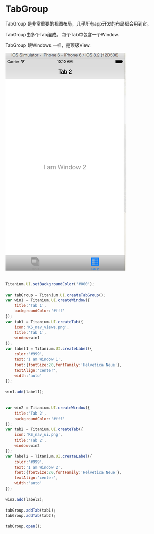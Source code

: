 # TabGroup

TabGroup 是非常重要的视图布局，几乎所有app开发的布局都会用到它。

TabGroup由多个Tab组成。 每个Tab中包含一个Window.

TabGroup 跟Windows 一样，是顶级View.

![tab group](/images/ui_tab_group.png)

```js

Titanium.UI.setBackgroundColor('#000');

var tabGroup = Titanium.UI.createTabGroup();
var win1 = Titanium.UI.createWindow({
    title:'Tab 1',
    backgroundColor:'#fff'
});
var tab1 = Titanium.UI.createTab({
    icon:'KS_nav_views.png',
    title:'Tab 1',
    window:win1
});
var label1 = Titanium.UI.createLabel({
	color:'#999',
	text:'I am Window 1',
	font:{fontSize:20,fontFamily:'Helvetica Neue'},
	textAlign:'center',
	width:'auto'
});

win1.add(label1);


var win2 = Titanium.UI.createWindow({
    title:'Tab 2',
    backgroundColor:'#fff'
});
var tab2 = Titanium.UI.createTab({
    icon:'KS_nav_ui.png',
    title:'Tab 2',
    window:win2
});
var label2 = Titanium.UI.createLabel({
	color:'#999',
	text:'I am Window 2',
	font:{fontSize:20,fontFamily:'Helvetica Neue'},
	textAlign:'center',
	width:'auto'
});

win2.add(label2);

tabGroup.addTab(tab1);
tabGroup.addTab(tab2);

tabGroup.open();
```

